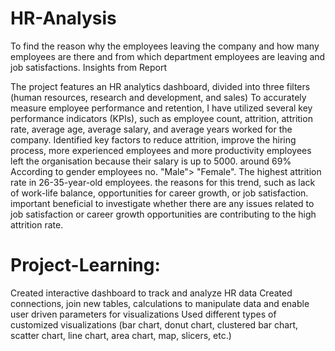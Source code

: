 # HR-Analysis
To find the reason why the employees leaving the company and how many employees are there and from which department employees are leaving and job satisfactions.  Insights from Report

﻿The project features an HR analytics dashboard, divided into three filters (human resources, research and development, and sales)
﻿To accurately measure employee performance and retention, I have utilized several key performance indicators (KPIs), such as employee count, attrition, attrition rate, average age, average salary, and average years worked for the company.
﻿Identified key factors to reduce attrition, improve the hiring process, more experienced employees and more productivity
﻿employees left the organisation because their salary is up to 5000. around 69%
﻿According to gender employees no. "Male"> "Female".
﻿The highest attrition rate in 26-35-year-old employees. the reasons for this trend, such as lack of work-life balance, opportunities for career growth, or job satisfaction.
﻿important beneficial to investigate whether there are any issues related to job satisfaction or career growth opportunities are contributing to the high attrition rate.
 
 
 # Project-Learning:

﻿Created interactive dashboard to track and analyze HR data
﻿Created connections, join new tables, calculations to manipulate data and enable user driven parameters for visualizations
﻿Used different types of customized visualizations (bar chart, donut chart, clustered bar chart, scatter chart, line chart, area chart, map, slicers, etc.)
